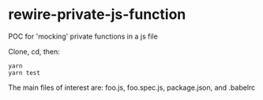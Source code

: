 # rewire-private-js-function
POC for 'mocking' private functions in a js file

Clone, cd, then:
```
yarn
yarn test
```

The main files of interest are:
foo.js, foo.spec.js, package.json, and .babelrc
